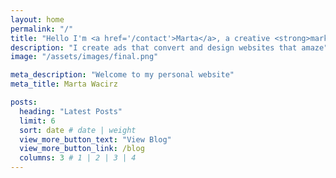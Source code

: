```yaml
---
layout: home
permalink: "/"
title: "Hello I'm <a href='/contact'>Marta</a>, a creative <strong>marketer</strong> and <em>designer</em>."
description: "I create ads that convert and design websites that amaze"
image: "/assets/images/final.png"

meta_description: "Welcome to my personal website"
meta_title: Marta Wacirz

posts:
  heading: "Latest Posts"
  limit: 6
  sort: date # date | weight
  view_more_button_text: "View Blog"
  view_more_button_link: /blog
  columns: 3 # 1 | 2 | 3 | 4
---
```

